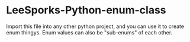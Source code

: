 # LeeSporks-Python-enum-class
Import this file into any other python project, and you can use it to create enum thingys. Enum values can also be "sub-enums" of each other.
